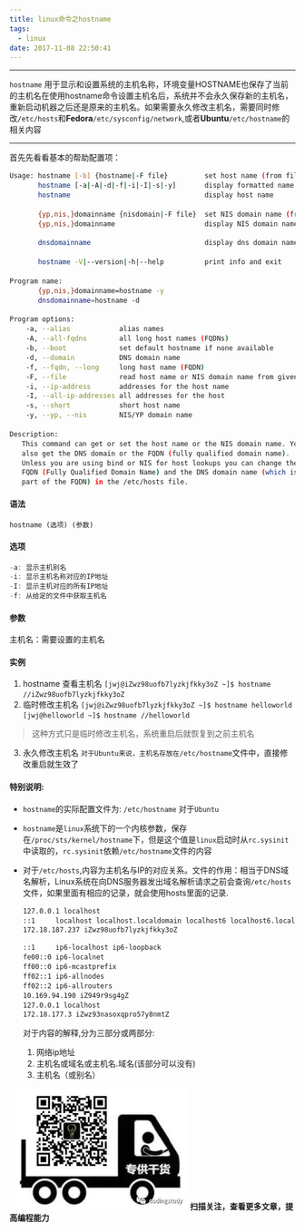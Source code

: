 ```yaml
---
title: linux命令之hostname
tags:
  - linux
date: 2017-11-08 22:50:41
---
```


---------------------------------------------------

`hostname` 用于显示和设置系统的主机名称，环境变量HOSTNAME也保存了当前的主机名在使用hostname命令设置主机名后，系统并不会永久保存新的主机名，重新启动机器之后还是原来的主机名。如果需要永久修改主机名，需要同时修改`/etc/hosts`和**Fedora**`/etc/sysconfig/network`,或者**Ubuntu**`/etc/hostname`的相关内容

--------------------------------------------------
<!--more-->

首先先看看基本的帮助配置项：
```sh
Usage: hostname [-b] {hostname|-F file}         set host name (from file)
       hostname [-a|-A|-d|-f|-i|-I|-s|-y]       display formatted name
       hostname                                 display host name

       {yp,nis,}domainname {nisdomain|-F file}  set NIS domain name (from file)
       {yp,nis,}domainname                      display NIS domain name

       dnsdomainname                            display dns domain name 

       hostname -V|--version|-h|--help          print info and exit 

Program name:
       {yp,nis,}domainname=hostname -y
       dnsdomainname=hostname -d

Program options:
    -a, --alias            alias names
    -A, --all-fqdns        all long host names (FQDNs)
    -b, --boot             set default hostname if none available
    -d, --domain           DNS domain name
    -f, --fqdn, --long     long host name (FQDN)
    -F, --file             read host name or NIS domain name from given file
    -i, --ip-address       addresses for the host name
    -I, --all-ip-addresses all addresses for the host
    -s, --short            short host name
    -y, --yp, --nis        NIS/YP domain name

Description:
   This command can get or set the host name or the NIS domain name. You can
   also get the DNS domain or the FQDN (fully qualified domain name).
   Unless you are using bind or NIS for host lookups you can change the
   FQDN (Fully Qualified Domain Name) and the DNS domain name (which is
   part of the FQDN) in the /etc/hosts file.

```

#### 语法

`hostname (选项) (参数)`

#### 选项
```js
-a: 显示主机别名
-i: 显示主机名称对应的IP地址
-I: 显示主机对应的所有IP地址
-f: 从给定的文件中获取主机名
```

#### 参数

主机名：需要设置的主机名

#### 实例

1. hostname 查看主机名
    `[jwj@iZwz98uofb7lyzkjfkky3oZ ~]$ hostname  //iZwz98uofb7lyzkjfkky3oZ`
2. 临时修改主机名
    `[jwj@iZwz98uofb7lyzkjfkky3oZ ~]$ hostname helloworld`
    `[jwj@helloworld ~]$ hostname //helloworld`
>这种方式只是临时修改主机名，系统重启后就恢复到之前主机名
3. 永久修改主机名
    `对于Ubuntu来说，主机名存放在/etc/hostname`文件中，直接修改重启就生效了


#### 特别说明:
* `hostname`的实际配置文件为: `/etc/hostname` 对于`Ubuntu`
* `hostname`是`linux`系统下的一个内核参数，保存在`/proc/sts/kernel/hostname`下，但是这个值是`linux`启动时从`rc.sysinit`中读取的，`rc.sysinit`依赖`/etc/hostname`文件的内容
* 对于`/etc/hosts`,内容为主机名与IP的对应关系。文件的作用：相当于DNS域名解析，Linux系统在向DNS服务器发出域名解析请求之前会查询`/etc/hosts`文件，如果里面有相应的记录，就会使用hosts里面的记录.
    ```sh
    127.0.0.1 localhost
    ::1     localhost localhost.localdomain localhost6 localhost6.localdomain6
    172.18.187.237 iZwz98uofb7lyzkjfkky3oZ
    ```

    ```sh
    ::1     ip6-localhost ip6-loopback
    fe00::0 ip6-localnet
    ff00::0 ip6-mcastprefix
    ff02::1 ip6-allnodes
    ff02::2 ip6-allrouters
    10.169.94.190 iZ949r9sg4gZ
    127.0.0.1 localhost
    172.18.177.3 iZwz93nasoxqpro57y8nmtZ
    ```

    对于内容的解释,分为三部分或两部分:
    1. 网络ip地址
    2. 主机名或域名或主机名.域名(该部分可以没有)
    3. 主机名（或别名）

![alt](/images/Wechatcode.jpg)
**扫描关注，查看更多文章，提高编程能力**